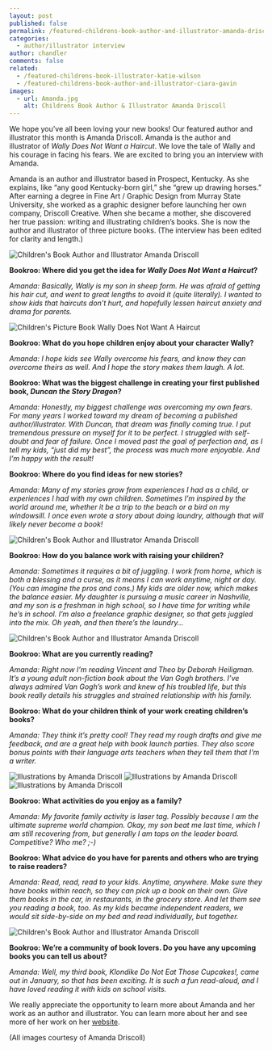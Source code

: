 ```yaml
---
layout: post
published: false
permalink: /featured-childrens-book-author-and-illustrator-amanda-driscoll
categories:
  - author/illustrator interview
author: chandler
comments: false
related:
  - /featured-childrens-book-illustrator-katie-wilson
  - /featured-childrens-book-author-and-illustrator-ciara-gavin
images:
  - url: Amanda.jpg
    alt: Childrens Book Author & Illustrator Amanda Driscoll
---
```

We hope you’ve all been loving your new books! Our featured author and illustrator this month is Amanda Driscoll. Amanda is the author and illustrator of _Wally Does Not Want a Haircut_. We love the tale of Wally and his courage in facing his fears. We are excited to bring you an interview with Amanda.

Amanda is an author and illustrator based in Prospect, Kentucky. As she explains, like “any good Kentucky-born girl,” she “grew up drawing horses.” After earning a degree in Fine Art / Graphic Design from Murray State University, she worked as a graphic designer before launching her own company, Driscoll Creative. When she became a mother, she discovered her true passion: writing and illustrating children’s books. She is now the author and illustrator of three picture books. (The interview has been edited for clarity and length.)

![Children's Book Author and Illustrator Amanda Driscoll]({{site.baseurl}}/assets/img/posts/Amanda.jpg)

**Bookroo: Where did you get the idea for _Wally Does Not Want a Haircut_?** 

_Amanda: Basically, Wally is my son in sheep form. He was afraid of getting his hair cut, and went to great lengths to avoid it (quite literally). I wanted to show kids that haircuts don’t hurt, and hopefully lessen haircut anxiety and drama for parents._

![Children's Picture Book Wally Does Not Want A Haircut]({{site.baseurl}}/assets/img/posts/Wally.jpg)

**Bookroo: What do you hope children enjoy about your character Wally?**

_Amanda: I hope kids see Wally overcome his fears, and know they can overcome theirs as well. And I hope the story makes them laugh. A lot._
 
**Bookroo: What was the biggest challenge in creating your first published book, _Duncan the Story Dragon_?**

_Amanda: Honestly, my biggest challenge was overcoming my own fears. For many years I worked toward my dream of becoming a published author/illustrator. With Duncan, that dream was finally coming true. I put tremendous pressure on myself for it to be perfect. I struggled with self-doubt and fear of failure. Once I moved past the goal of perfection and, as I tell my kids, “just did my best”, the process was much more enjoyable. And I’m happy with the result!_

**Bookroo: Where do you find ideas for new stories?**

_Amanda: Many of my stories grow from experiences I had as a child, or experiences I had with my own children. Sometimes I’m inspired by the world around me, whether it be a trip to the beach or a bird on my windowsill. I once even wrote a story about doing laundry, although that will likely never become a book!_

![Children's Book Author and Illustrator Amanda Driscoll]({{site.baseurl}}/assets/img/posts/Amanda3.jpg)

**Bookroo: How do you balance work with raising your children?**

_Amanda: Sometimes it requires a bit of juggling. I work from home, which is both a blessing and a curse, as it means I can work anytime, night or day. (You can imagine the pros and cons.) My kids are older now, which makes the balance easier. My daughter is pursuing a music career in Nashville, and my son is a freshman in high school, so I have time for writing while he’s in school. I’m also a freelance graphic designer, so that gets juggled into the mix. Oh yeah, and then there’s the laundry…_

![Children's Book Author and Illustrator Amanda Driscoll]({{site.baseurl}}/assets/img/posts/Amanda2.jpg)

**Bookroo: What are you currently reading?**

_Amanda: Right now I’m reading Vincent and Theo by Deborah Heiligman. It’s a young adult non-fiction book about the Van Gogh brothers. I’ve always admired Van Gogh’s work and knew of his troubled life, but this book really details his struggles and strained relationship with his family._

**Bookroo: What do your children think of your work creating children’s books?**

_Amanda: They think it’s pretty cool! They read my rough drafts and give me feedback, and are a great help with book launch parties. They also score bonus points with their language arts teachers when they tell them that I’m a writer._

![Illustrations by Amanda Driscoll]({{site.baseurl}}/assets/img/posts/wally2.jpg)
![Illustrations by Amanda Driscoll]({{site.baseurl}}/assets/img/posts/wally3.jpg)
![Illustrations by Amanda Driscoll]({{site.baseurl}}/assets/img/posts/wally4.jpg)


**Bookroo: What activities do you enjoy as a family?**

_Amanda: My favorite family activity is laser tag. Possibly because I am the ultimate supreme world champion. Okay, my son beat me last time, which I am still recovering from, but generally I am tops on the leader board. Competitive? Who me? ;-)_

**Bookroo: What advice do you have for parents and others who are trying to raise readers?**

_Amanda: Read, read, read to your kids. Anytime, anywhere. Make sure they have books within reach, so they can pick up a book on their own. Give them books in the car, in restaurants, in the grocery store. And let them see you reading a book, too. As my kids became independent readers, we would sit side-by-side on my bed and read individually, but together._

![Children's Book Author and Illustrator Amanda Driscoll]({{site.baseurl}}/assets/img/posts/BookRoo78.jpg)

**Bookroo: We’re a community of book lovers. Do you have any upcoming books you can tell us about?**

_Amanda: Well, my third book, Klondike Do Not Eat Those Cupcakes!, came out in January, so that has been exciting. It is such a fun read-aloud, and I have loved reading it with kids on school visits._

We really appreciate the opportunity to learn more about Amanda and her work as an author and illustrator. You can learn more about her and see more of her work on her [website](https://www.amandadriscoll.com/).

(All images courtesy of Amanda Driscoll)
